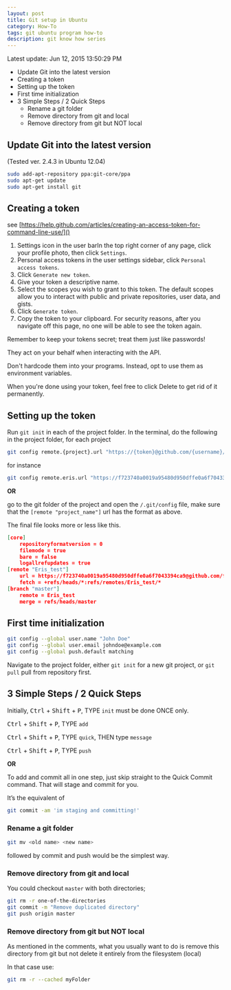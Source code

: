 ```yaml
---
layout: post
title: Git setup in Ubuntu
category: How-To
tags: git ubuntu program how-to
description: git know how series
---
```


Latest update: Jun 12, 2015 13:50:29 PM

<!-- MarkdownTOC depth=3 -->

- Update Git into the latest version
- Creating a token
- Setting up the token
- First time initialization
- 3 Simple Steps / 2 Quick Steps
    - Rename a git folder
    - Remove directory from git and local
    - Remove directory from git but NOT local

<!-- /MarkdownTOC -->

## Update Git into the latest version

(Tested ver. 2.4.3 in Ubuntu 12.04)

```sh
sudo add-apt-repository ppa:git-core/ppa
sudo apt-get update
sudo apt-get install git
```


## Creating a token

see [https://help.github.com/articles/creating-an-access-token-for-command-line-use/]()

1. Settings icon in the user barIn the top right corner of any page, click your profile photo, then click `Settings`.
2. Personal access tokens in the user settings sidebar, click `Personal access tokens`.
3. Click `Generate new token`.
4. Give your token a descriptive name.
5. Select the scopes you wish to grant to this token. The default scopes allow you to interact with public and private repositories, user data, and gists.
6. Click `Generate token`.
7. Copy the token to your clipboard. For security reasons, after you navigate off this page, no one will be able to see the token again.

Remember to keep your tokens secret; treat them just like passwords!

They act on your behalf when interacting with the API.

Don't hardcode them into your programs. Instead, opt to use them as environment variables.

When you're done using your token, feel free to click Delete to get rid of it permanently.


## Setting up the token

Run `git init` in each of the project folder.
In the terminal, do the following in the project folder, for each project

```sh
git config remote.{project}.url "https://{token}@github.com/{username}/{project}.git"
```

for instance

```sh
git config remote.eris.url "https://f723740a0019a95480d950dffe0a6f7043394ca9@github.com/ferdianap/eris.git"
```

**OR**

go to the git folder of the project and open the `/.git/config` file, make sure that the `[remote "project_name"]` url has the format as above.

The final file looks more or less like this.

```json
[core]
    repositoryformatversion = 0
    filemode = true
    bare = false
    logallrefupdates = true
[remote "Eris_test"]
    url = https://f723740a0019a95480d950dffe0a6f7043394ca9@github.com/ferdianap/Eris_test.git
    fetch = +refs/heads/*:refs/remotes/Eris_test/*
[branch "master"]
    remote = Eris_test
    merge = refs/heads/master
```

## First time initialization

```sh
git config --global user.name "John Doe"
git config --global user.email johndoe@example.com
git config --global push.default matching
```


Navigate to the project folder, either `git init` for a new git project, or `git pull` pull from repository first.


## 3 Simple Steps / 2 Quick Steps

Initially, <kbd>Ctrl</kbd> + <kbd>Shift</kbd> + <kbd>P</kbd>, TYPE `init` must be done ONCE only.

<kbd>Ctrl</kbd> + <kbd>Shift</kbd> + <kbd>P</kbd>, TYPE `add`

<kbd>Ctrl</kbd> + <kbd>Shift</kbd> + <kbd>P</kbd>, TYPE `quick`, THEN type `message`

<kbd>Ctrl</kbd> + <kbd>Shift</kbd> + <kbd>P</kbd>, TYPE `push`


**OR**

To add and commit all in one step, just skip straight to the Quick Commit command. That will stage and commit for you.

It’s the equivalent of

```sh
git commit -am 'im staging and committing!'
```

### Rename a git folder

```sh
git mv <old name> <new name>
```

followed by commit and push would be the simplest way.

### Remove directory from git and local

You could checkout `master` with both directories;

```sh
git rm -r one-of-the-directories
git commit -m "Remove duplicated directory"
git push origin master
```

### Remove directory from git but NOT local

As mentioned in the comments, what you usually want to do is remove this directory from git but not delete it entirely from the filesystem (local)

In that case use:

```sh
git rm -r --cached myFolder
```